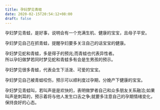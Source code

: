 ```yaml
---
title: 孕妇梦见青蛙
date: 2020-02-15T20:54:12+08:00
draft: false
---
```


孕妇梦见青蛙，是好事，说明会有一个充满生机、健康的宝宝，且母子平安。<br>

孕妇梦见自己在抓青蛙，提醒孕妇要多关注自己的话宝宝的健康。<br>

孕妇梦见蛇和青蛙，多是得子的预兆;而青蛙也代表异性者。<br>
所以孕妇做梦若同时梦见蛇和青蛙多有会是生男孩的预示。<br>

孕妇梦见很多青蛙，代表会生下活泼、可爱的宝宝。<br>

孕妇梦见自己被青蛙咬伤，预示可以顺利度过孕期，分娩产下健康的宝宝。<br>

孕妇梦见青蛙叫，若叫声是是欢快的，表明做梦者自己和众多朋友关系融洽;如果叫声是刺耳的，预示着将与他人发生口舌之争;就要多注意自己的孕期情绪变化，保持良好的心态。<br>
